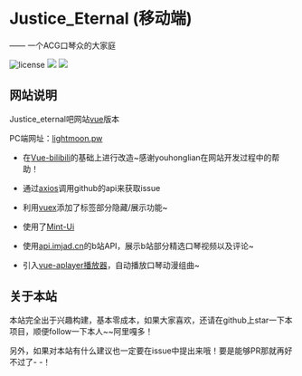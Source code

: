 # Justice_Eternal (移动端)
—— 一个ACG口琴众的大家庭

![license](https://img.shields.io/github/license/mashape/apistatus.svg)  [![](https://img.shields.io/badge/%E8%B4%B4%E5%90%A7%20-%20justice__eternal%20-orange.svg)](https://tieba.baidu.com/f?kw=justice_eternal&ie=utf-8)  ![](https://img.shields.io/badge/Made-%E2%9D%A4-ff69b4.svg)

## 网站说明

Justice_eternal吧网站[vue](https://github.com/vuejs/vue)版本

PC端网址：[lightmoon.pw](lightmoon.pw)

- 在[Vue-bilibili](https://github.com/youhonglian/Vue-bilibili)的基础上进行改造~感谢youhonglian在网站开发过程中的帮助！

- 通过[axios](https://github.com/mzabriskie/axios)调用github的api来获取issue

- 利用[vuex](https://github.com/vuejs/vuex)添加了标签部分隐藏/展示功能~

- 使用了[Mint-Ui](http://mint-ui.github.io/#!/zh-cn) 

- 使用[api.imjad.cn](https://github.com/journey-ad/api.imjad.cn)的b站API，展示b站部分精选口琴视频以及评论~

- 引入[vue-aplayer播放器](http://aplayer.quq.cat/)，自动播放口琴动漫组曲~



## 关于本站

本站完全出于兴趣构建，基本零成本，如果大家喜欢，还请在github上star一下本项目，顺便follow一下本人~~阿里嘎多！

另外，如果对本站有什么建议也一定要在issue中提出来哦！要是能够PR那就再好不过了- -！